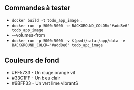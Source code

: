 ## Commandes à tester

- `docker build -t todo_app_image .`
- `docker run -p 5000:5000 -e BACKGROUND_COLOR="#add8e6" todo_app_image`
- --volumes-from
- `docker run -p 5000:5000 -v $(pwd)/data:/app/data -e BACKGROUND_COLOR="#add8e6" todo_app_image`

## Couleurs de fond

- #FF5733 - Un rouge orangé vif
- #33C1FF - Un bleu clair
- #9BFF33 - Un vert lime vibrantS